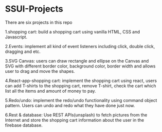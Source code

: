 # SSUI-Projects
There are six projects in this repo

1.shopping cart: build a shopping cart using vanilla HTML, CSS and Javascript.

2.Events: implement all kind of event listeners including click, double click, dragging and etc.

3.SVG Canvas: users can draw rectangle and ellipse on the Canvas and SVG with different border color, background color, border width and allows user to drag and move the shapes.

4.React-app-shopping cart: implement the shopping cart using react, users can add T-shirts to the shopping cart, remove T-shirt, check the cart which list all the items and amount of money to pay.

5.Redo/undo: implement the redo/undo functionality using command object pattern. Users can undo and redo what they have done just now.

6.Rest & database: Use REST APIs(unsplash) to fetch pictures from the Internet and store the shopping cart information about the user in the firebase database. 
